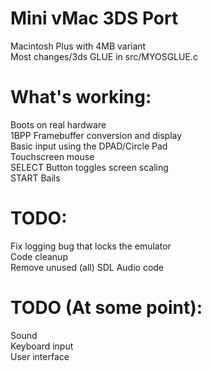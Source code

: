 # Mini vMac 3DS Port

Macintosh Plus with 4MB variant  
Most changes/3ds GLUE in src/MYOSGLUE.c

# What's working:
Boots on real hardware  
1BPP Framebuffer conversion and display  
Basic input using the DPAD/Circle Pad  
Touchscreen mouse  
SELECT Button toggles screen scaling  
START Bails

# TODO:
Fix logging bug that locks the emulator  
Code cleanup  
Remove unused (all) SDL Audio code

# TODO (At some point):
Sound  
Keyboard input  
User interface  

